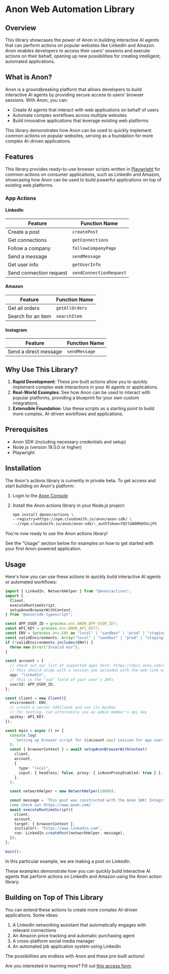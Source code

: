 # Anon Web Automation Library

## Overview

This library showcases the power of Anon in building interactive AI agents that can perform actions on popular websites
like LinkedIn and Amazon. Anon enables developers to access their users' sessions and execute actions on their behalf,
opening up new possibilities for creating intelligent, automated applications.

## What is Anon?

Anon is a groundbreaking platform that allows developers to build interactive AI agents by providing secure access to
users' browser sessions. With Anon, you can:

- Create AI agents that interact with web applications on behalf of users
- Automate complex workflows across multiple websites
- Build innovative applications that leverage existing web platforms

This library demonstrates how Anon can be used to quickly implement common actions on popular websites, serving as a
foundation for more complex AI-driven applications.

## Features

This library provides ready-to-use browser scripts written in [Playwright](https://playwright.dev/) for common actions
on consumer applications, such as LinkedIn and Amazon, showcasing how Anon can be used to build powerful applications
on top of existing web platforms.

### App Actions

#### LinkedIn

| Feature                   | Function Name           |
|---------------------------|-------------------------|
| Create a post             | `createPost`            |
| Get connections           | `getConnections`        |
| Follow a company          | `followCompanyPage`     |
| Send a message            | `sendMessage`           |
| Get user info             | `getUserInfo`           |
| Send connection request   | `sendConnectionRequest` |

#### Amazon

| Feature           | Function Name |
|-------------------|---------------|
| Get all orders    | `getAllOrders`|
| Search for an item| `searchItem`  |

#### Instagram

| Feature              | Function Name |
|----------------------|---------------|
| Send a direct message| `sendMessage` |

## Why Use This Library?

1. **Rapid Development**: These pre-built actions allow you to quickly implement complex web interactions in your AI
agents or applications.
2. **Real-World Examples**: See how Anon can be used to interact with popular platforms, providing a blueprint for your
own custom integrations.
3. **Extensible Foundation**: Use these scripts as a starting point to build more complex, AI-driven workflows and
applications.

## Prerequisites

- Anon SDK (including necessary credentials and setup)
- Node.js (version 18.0.0 or higher)
- Playwright

## Installation

The Anon's actions library is currently in private beta. To get access and start building on Anon's platform:

1. Login to the [Anon Console](https://console.anon.com)

2. Install the Anon actions library in your Node.js project:

    ```bash
    npm install @anon/actions \
    --registry=https://npm.cloudsmith.io/anon/anon-sdk/ \
    --//npm.cloudsmith.io/anon/anon-sdk/:_authToken=YQtlU86MhKOXijPS
    ```

You're now ready to use the Anon actions library!

See the "Usage" section below for examples on how to get started
with your first Anon-powered application.

## Usage

Here's how you can use these actions to quickly build interactive AI agents or automated workflows:

```ts
import { LinkedIn, NetworkHelper } from "@anon/actions";
import {
  Client,
  executeRuntimeScript,
  setupAnonBrowserWithContext,
} from "@anon/sdk-typescript";

const APP_USER_ID = process.env.ANON_APP_USER_ID!;
const API_KEY = process.env.ANON_API_KEY!;
const ENV = (process.env.ENV as "local" | "sandbox" | "prod" | "staging") || "sandbox";
const validEnvironments: Array<"local" | "sandbox" | "prod" | "staging"> = ["local", "sandbox", "prod", "staging"];
if (!validEnvironments.includes(ENV)) {
  throw new Error("Invalid env");
}

const account = {
  // check out our list of supported apps here: https://docs.anon.com/docs/getting-started/overview
  // this should align with a session you uploaded with the web-link example
  app: "linkedin",
  // this is the "sub" field of your user's JWTs
  userId: APP_USER_ID,
};

const client = new Client({
  environment: ENV,
  // create a server SdkClient and use its ApiKey
  // for testing, can alternately use an admin member's api key
  apiKey: API_KEY,
});

const main = async () => {
  console.log(
    `Setting up browser script for ${account.app} session for app user id ${APP_USER_ID}`,
  );
  const { browserContext } = await setupAnonBrowserWithContext(
    client,
    account,
    {
      type: "local",
      input: { headless: false, proxy: { isAnonProxyEnabled: true } },
    },
  );

  const networkHelper = new NetworkHelper(10000);

  const message = `This post was constructed with the Anon SDK! Integrate your AI apps to the real world using Anon. 
  Come check out https://www.anon.com/`
  await executeRuntimeScript({
    client,
    account,
    target: { browserContext },
    initialUrl: "https://www.linkedin.com",
    run: LinkedIn.createPost(networkHelper, message),
  });
};

main();
```

In this particular example, we are making a post on LinkedIn.

These examples demonstrate how you can quickly build interactive AI agents that perform actions on LinkedIn and Amazon
using the Anon action library.

## Building on Top of This Library

You can extend these actions to create more complex AI-driven applications. Some ideas:

1. A LinkedIn networking assistant that automatically engages with relevant connections
2. An Amazon price tracking and automatic purchasing agent
3. A cross-platform social media manager
4. An automated job application system using LinkedIn

The possibilities are endless with Anon and these pre-built actions!

Are you interested in learning more? Fill out [this access form]([https://anondotcom.typeform.com/request-access).
